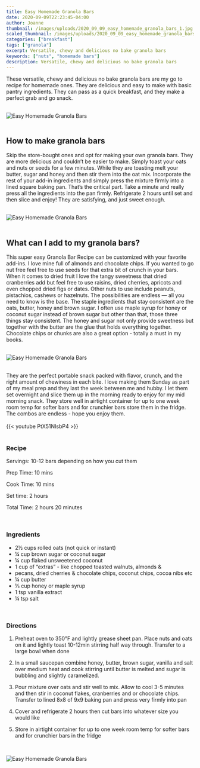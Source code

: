 ```yaml
---
title: Easy Homemade Granola Bars
date: 2020-09-09T22:23:45-04:00
author: Joanne
thumbnail: /images/uploads/2020_09_09_easy_homemade_granola_bars_1.jpg
scaled_thumbnail: /images/uploads/2020_09_09_easy_homemade_granola_bars_0.jpg
categories: ["breakfast"]
tags: ["granola"]
excerpt: Versatile, chewy and delicious no bake granola bars
keywords: ["nuts", "homemade bars"]
description: Versatile, chewy and delicious no bake granola bars
---
```


These versatile, chewy and delicious no bake granola bars are my go to recipe for homemade ones. They are delicious and easy to make with basic pantry ingredients. They can pass as a quick breakfast, and they make a perfect grab and go snack.
</br>
</br>

![Easy Homemade Granola Bars](/images/uploads/2020_09_09_easy_homemade_granola_bars_2.jpg)
</br>
</br>

## How to make granola bars

Skip the store-bought ones and opt for making your own granola bars. They are more delicious and couldn’t be easier to make.  Simply toast your oats and nuts or seeds for a few minutes. While they are toasting melt your butter, sugar and honey and then stir them into the oat mix. Incorporate the rest of your add-in ingredients and simply press the mixture firmly into a lined square baking pan. That’s the critical part. Take a minute and really press all the ingredients into the pan firmly. Refrigerate 2 hours until set and then slice and enjoy! They are satisfying, and just sweet enough.
</br>
</br>

![Easy Homemade Granola Bars](/images/uploads/2020_09_09_easy_homemade_granola_bars_3.jpg)
</br>
</br>

## What can I add to my granola bars?

This super easy Granola Bar Recipe can be customized with your favorite add-ins. I love mine full of almonds and chocolate chips. If you wanted to go nut free feel free to use seeds for that extra bit of crunch in your bars.  When it comes to dried fruit I love the tangy sweetness that dried cranberries add but feel free to use raisins, dried cherries, apricots and even chopped dried figs or dates. Other nuts to use include peanuts, pistachios, cashews or hazelnuts. The possibilities are endless — all you need to know is the base. The staple ingredients that stay consistent are the oats, butter, honey and brown sugar. I often use maple syrup for honey or coconut sugar instead of brown sugar but other than that, those three things stay consistent. The honey and sugar not only provide sweetness but together with the butter are the glue that holds everything together. Chocolate chips or chunks are also a great option - totally a must in my books. 
</br>
</br>

![Easy Homemade Granola Bars](/images/uploads/2020_09_09_easy_homemade_granola_bars_4.jpg)
</br>
</br>

They are the perfect portable snack packed with flavor, crunch, and the right amount of chewiness in each bite. I love making them Sunday as part of my meal prep and they last the week between me and hubby. I let them set overnight and slice them up in the morning ready to enjoy for my mid morning snack.  They store well in airtight container for up to one week room temp for softer bars and for crunchier bars store them in the fridge. The combos are endless - hope you enjoy them.
</br>
</br>
{{< youtube PtX51NIsbP4 >}}
</br>
</br>

### Recipe

Servings: <span itemprop="recipeYield">10-12 bars depending on how you cut them

Prep Time: <meta itemprop="prepTime" content="PT10M">10 mins  

Cook Time: <meta itemprop="cookTime" content="PT10M">10 mins  

Set time: 2 hours  

Total Time: 2 hours 20 minutes  
  
</br>

### Ingredients

* <span itemprop="recipeIngredient">2&frac12; cups rolled oats (not quick or instant)</span>
* <span itemprop="recipeIngredient">&frac14; cup brown sugar or coconut sugar </span>
* <span itemprop="recipeIngredient">&frac14; cup flaked unsweetened coconut</span>
* <span itemprop="recipeIngredient">1 cup of “extras” - like chopped toasted walnuts, almonds &</span>
* <span itemprop="recipeIngredient">pecans, dried cherries & chocolate chips, coconut chips, cocoa nibs etc </span>
* <span itemprop="recipeIngredient">&frac14; cup butter </span>
* <span itemprop="recipeIngredient">&frac13; cup honey or maple syrup </span>
* <span itemprop="recipeIngredient">1 tsp vanilla extract</span>
* <span itemprop="recipeIngredient">&frac14; tsp salt </span>
</br>

### Directions 

1. Preheat oven to 350°F and lightly grease sheet pan. Place nuts and oats on it and lightly toast 10-12min stirring half way through. Transfer to a large bowl when done 

1. In a small saucepan combine honey, butter, brown sugar, vanilla and salt over medium heat and cook stirring until butter is melted and sugar is bubbling and slightly caramelized. 

1. Pour mixture over oats and stir well to mix. Allow to cool 3-5 minutes and then stir in coconut flakes, cranberries and or chocolate chips. Transfer to lined 8x8 of 9x9 baking pan and press very firmly into pan 

1. Cover and refrigerate 2 hours then cut bars into whatever size you would like 

1. Store in airtight container for up to one week room temp for softer bars and for crunchier bars in the fridge 

</br>

![Easy Homemade Granola Bars](/images/uploads/2020_09_09_easy_homemade_granola_bars_5.jpg)